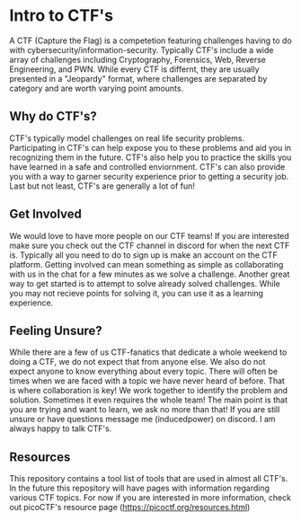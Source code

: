 # Intro to CTF's
A CTF (Capture the Flag) is a competetion featuring challenges having to do with cybersecurity/information-security. Typically CTF's include a wide array of challenges including Cryptography, Forensics, Web, Reverse Engineering, and PWN. While every CTF is differnt, they are usually presented in a "Jeopardy" format, where challenges are separated by category and are worth varying point amounts. </br>
## Why do CTF's?
CTF's typically model challenges on real life security problems. Participating in CTF's can help expose you to these problems and aid you in recognizing them in the future. CTF's also help you to practice the skills you have learned in a safe and controlled enviornment. CTF's can also provide you with a way to garner security experience prior to getting a security job. Last but not least, CTF's are generally a lot of fun! </br>
## Get Involved
We would love to have more people on our CTF teams! If you are interested make sure you check out the CTF channel in discord for when the next CTF is. Typically all you need to do to sign up is make an account on the CTF platform. Getting involved can mean something as simple as collaborating with us in the chat for a few minutes as we solve a challenge. Another great way to get started is to attempt to solve already solved challenges. While you may not recieve points for solving it, you can use it as a learning experience.  </br>
## Feeling Unsure?
While there are a few of us CTF-fanatics that dedicate a whole weekend to doing a CTF, we do not expect that from anyone else. We also do not expect anyone to know everything about every topic. There will often be times when we are faced with a topic we have never heard of before. That is where collaboration is key! We work together to identify the problem and solution. Sometimes it even requires the whole team! The main point is that you are trying and want to learn, we ask no more than that! If you are still unsure or have questions message me (inducedpower) on discord. I am always happy to talk CTF's.
## Resources
This repository contains a tool list of tools that are used in almost all CTF's. In the future this repository will have pages with information regarding various CTF topics. For now if you are interested in more information, check out picoCTF's resource page (https://picoctf.org/resources.html) </br>           